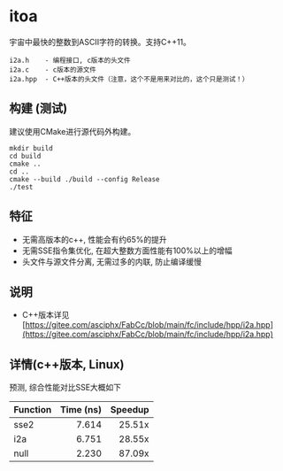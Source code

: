 # itoa
宇宙中最快的整数到ASCII字符的转换。支持C++11。

    i2a.h    - 编程接口, c版本的头文件
    i2a.c    - c版本的源文件
    i2a.hpp  - C++版本的头文件（注意，这个不是用来对比的，这个只是测试！）

## 构建 (测试)
建议使用CMake进行源代码外构建。
```
mkdir build
cd build
cmake ..
cd ..
cmake --build ./build --config Release
./test

```
## 特征
- 无需高版本的c++, 性能会有约65%的提升
- 无需SSE指令集优化, 在超大整数方面性能有100%以上的增幅
- 头文件与源文件分离, 无需过多的内联, 防止编译缓慢

## 说明
- C++版本详见[https://gitee.com/asciphx/FabCc/blob/main/fc/include/hpp/i2a.hpp](https://gitee.com/asciphx/FabCc/blob/main/fc/include/hpp/i2a.hpp)

## 详情(c++版本, Linux)
预测, 综合性能对比SSE大概如下

|Function |Time (ns)|Speedup|
|---------|--------:|------:|
|sse2     |    7.614| 25.51x|
|i2a      |    6.751| 28.55x|
|null     |    2.230| 87.09x|
